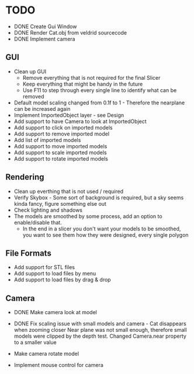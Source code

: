 # TODO

* DONE Create Gui Window
* DONE Render Cat.obj from veldrid sourcecode
* DONE Implement camera

## GUI
* Clean up GUI 
	- Remove everything that is not required for the final Slicer
	- Keep everything that might be handy in the future
	- Use F11 to step through every single line to identify what can be removed
* Default model scaling changed from 0.1f to 1 - Therefore the nearplane can be increased again
* Implement ImportedObject layer - see Design
* Add support to have Camera to look at ImportedObject
* Add support to click on imported models
* Add support to remove imported model
* Add list of imported models
* Add support to move imported models
* Add support to scale imported models
* Add support to rotate imported models

## Rendering 
* Clean up everthing that is not used / required
* Verify Skybox - Some sort of background is required, but a sky seems kinda fancy, figure something else out
* Check lighting and shadows
* The models are smoothed by some process, add an option to enable/disable that. 
	- In the end in a slicer you don't want your models to be smoothed, you want to see them how they were designed, every single polygon

## File Formats
* Add support for STL files
* Add support to load files by menu
* Add support to load files by drag & drop

## Camera
* DONE Make camera look at model
* DONE Fix scaling issue with small models and camera - Cat disappears when zooming closer
	Near plane was not small enough, therefore small models were clipped by the depth test. Changed Camera.near property to a smaller value

* Make camera rotate model
* Implement mouse control for camera

